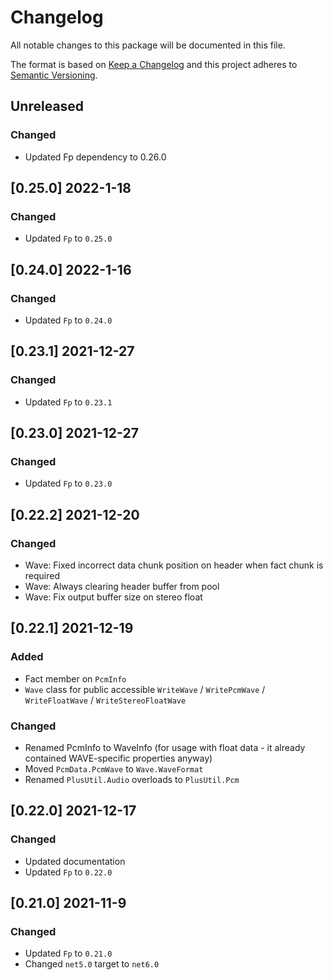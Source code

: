 # Changelog
All notable changes to this package will be documented in this file.

The format is based on [Keep a Changelog](http://keepachangelog.com/en/1.0.0/)
and this project adheres to [Semantic Versioning](http://semver.org/spec/v2.0.0.html).

## Unreleased

### Changed
- Updated Fp dependency to 0.26.0

## [0.25.0] 2022-1-18
### Changed
- Updated `Fp` to `0.25.0`

## [0.24.0] 2022-1-16
### Changed
- Updated `Fp` to `0.24.0`

## [0.23.1] 2021-12-27
### Changed
- Updated `Fp` to `0.23.1`

## [0.23.0] 2021-12-27
### Changed
- Updated `Fp` to `0.23.0`

## [0.22.2] 2021-12-20
### Changed
- Wave: Fixed incorrect data chunk position on header when fact chunk is required
- Wave: Always clearing header buffer from pool
- Wave: Fix output buffer size on stereo float

## [0.22.1] 2021-12-19
### Added
- Fact member on `PcmInfo`
- `Wave` class for public accessible `WriteWave` / `WritePcmWave` / `WriteFloatWave` / `WriteStereoFloatWave`

### Changed
- Renamed PcmInfo to WaveInfo (for usage with float data - it already contained WAVE-specific properties anyway)
- Moved `PcmData.PcmWave` to `Wave.WaveFormat`
- Renamed `PlusUtil.Audio` overloads to `PlusUtil.Pcm`

## [0.22.0] 2021-12-17
### Changed
- Updated documentation
- Updated `Fp` to `0.22.0`

## [0.21.0] 2021-11-9
### Changed
- Updated `Fp` to `0.21.0`
- Changed `net5.0` target to `net6.0`
